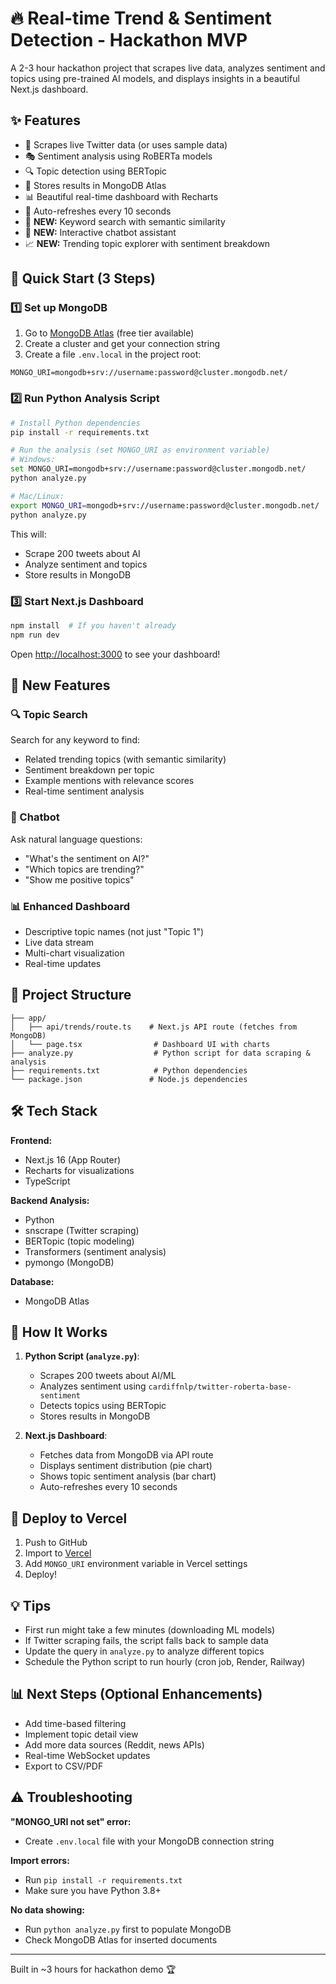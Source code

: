 # 🔥 Real-time Trend & Sentiment Detection - Hackathon MVP

A 2-3 hour hackathon project that scrapes live data, analyzes sentiment and topics using pre-trained AI models, and displays insights in a beautiful Next.js dashboard.

## ✨ Features

- 📡 Scrapes live Twitter data (or uses sample data)
- 🎭 Sentiment analysis using RoBERTa models
- 🔍 Topic detection using BERTopic
- 💾 Stores results in MongoDB Atlas
- 📊 Beautiful real-time dashboard with Recharts
- 🔄 Auto-refreshes every 10 seconds
- 🔎 **NEW:** Keyword search with semantic similarity
- 💬 **NEW:** Interactive chatbot assistant
- 📈 **NEW:** Trending topic explorer with sentiment breakdown

## 🚀 Quick Start (3 Steps)

### 1️⃣ Set up MongoDB

1. Go to [MongoDB Atlas](https://cloud.mongodb.com) (free tier available)
2. Create a cluster and get your connection string
3. Create a file `.env.local` in the project root:
```env
MONGO_URI=mongodb+srv://username:password@cluster.mongodb.net/
```

### 2️⃣ Run Python Analysis Script

```bash
# Install Python dependencies
pip install -r requirements.txt

# Run the analysis (set MONGO_URI as environment variable)
# Windows:
set MONGO_URI=mongodb+srv://username:password@cluster.mongodb.net/
python analyze.py

# Mac/Linux:
export MONGO_URI=mongodb+srv://username:password@cluster.mongodb.net/
python analyze.py
```

This will:
- Scrape 200 tweets about AI
- Analyze sentiment and topics
- Store results in MongoDB

### 3️⃣ Start Next.js Dashboard

```bash
npm install  # If you haven't already
npm run dev
```

Open [http://localhost:3000](http://localhost:3000) to see your dashboard!

## 🎯 New Features

### 🔍 Topic Search
Search for any keyword to find:
- Related trending topics (with semantic similarity)
- Sentiment breakdown per topic
- Example mentions with relevance scores
- Real-time sentiment analysis

### 💬 Chatbot
Ask natural language questions:
- "What's the sentiment on AI?"
- "Which topics are trending?"
- "Show me positive topics"

### 📊 Enhanced Dashboard
- Descriptive topic names (not just "Topic 1")
- Live data stream
- Multi-chart visualization
- Real-time updates

## 📁 Project Structure

```
├── app/
│   ├── api/trends/route.ts    # Next.js API route (fetches from MongoDB)
│   └── page.tsx                # Dashboard UI with charts
├── analyze.py                  # Python script for data scraping & analysis
├── requirements.txt            # Python dependencies
└── package.json               # Node.js dependencies
```

## 🛠️ Tech Stack

**Frontend:**
- Next.js 16 (App Router)
- Recharts for visualizations
- TypeScript

**Backend Analysis:**
- Python
- snscrape (Twitter scraping)
- BERTopic (topic modeling)
- Transformers (sentiment analysis)
- pymongo (MongoDB)

**Database:**
- MongoDB Atlas

## 🎯 How It Works

1. **Python Script (`analyze.py`)**:
   - Scrapes 200 tweets about AI/ML
   - Analyzes sentiment using `cardiffnlp/twitter-roberta-base-sentiment`
   - Detects topics using BERTopic
   - Stores results in MongoDB

2. **Next.js Dashboard**:
   - Fetches data from MongoDB via API route
   - Displays sentiment distribution (pie chart)
   - Shows topic sentiment analysis (bar chart)
   - Auto-refreshes every 10 seconds

## 🚢 Deploy to Vercel

1. Push to GitHub
2. Import to [Vercel](https://vercel.com)
3. Add `MONGO_URI` environment variable in Vercel settings
4. Deploy!

## 💡 Tips

- First run might take a few minutes (downloading ML models)
- If Twitter scraping fails, the script falls back to sample data
- Update the query in `analyze.py` to analyze different topics
- Schedule the Python script to run hourly (cron job, Render, Railway)

## 📊 Next Steps (Optional Enhancements)

- Add time-based filtering
- Implement topic detail view
- Add more data sources (Reddit, news APIs)
- Real-time WebSocket updates
- Export to CSV/PDF

## ⚠️ Troubleshooting

**"MONGO_URI not set" error:**
- Create `.env.local` file with your MongoDB connection string

**Import errors:**
- Run `pip install -r requirements.txt`
- Make sure you have Python 3.8+

**No data showing:**
- Run `python analyze.py` first to populate MongoDB
- Check MongoDB Atlas for inserted documents

---

Built in ~3 hours for hackathon demo 🏆
